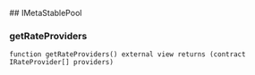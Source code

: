 ﻿﻿## IMetaStablePool


### getRateProviders

```solidity
function getRateProviders() external view returns (contract IRateProvider[] providers)
```







